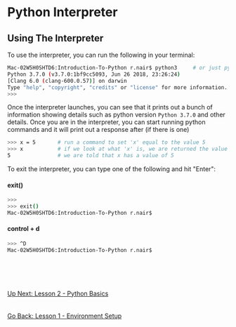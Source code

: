 # Python Interpreter


## Using The Interpreter
To use the interpreter, you can run the following in your terminal:
```bash
Mac-02W5H0SHTD6:Introduction-To-Python r.nair$ python3     # or just python
Python 3.7.0 (v3.7.0:1bf9cc5093, Jun 26 2018, 23:26:24) 
[Clang 6.0 (clang-600.0.57)] on darwin
Type "help", "copyright", "credits" or "license" for more information.
>>> 
```

Once the interpreter launches, you can see that it prints out a bunch of information showing
details such as python version `Python 3.7.0` and other details. Once you are in the interpreter,
you can start running python commands and it will print out a response after (if there is one)

```bash
>>> x = 5       # run a command to set 'x' equal to the value 5 
>>> x           # if we look at what 'x' is, we are returned the value
5               # we are told that x has a value of 5
```

To exit the interpreter, you can type one of the following and hit "Enter":

#### exit()
```bash
>>> 
>>> exit()
Mac-02W5H0SHTD6:Introduction-To-Python r.nair$ 
```

#### control + d
```bash
>>> ^D
Mac-02W5H0SHTD6:Introduction-To-Python r.nair$ 
```

\
\
\
\
[Up Next: Lesson 2 - Python Basics](../lesson02-python-basics/README.md)
\
\
\
[Go Back: Lesson 1 - Environment Setup](README.md)
